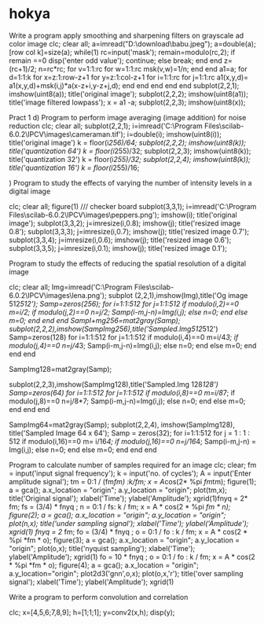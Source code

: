 # hokya
Write a program apply smoothing and sharpening filters on grayscale ad color image 
clc;
clear all;
a=imread("D:\download\babu.jpeg"); 
a=double(a);
[row col k]=size(a); 
while(1)
    rc=input('mask'); 
    remain=modulo(rc,2);
    if remain ==0
        disp('enter odd value'); 
        continue;
    else
        break;
    end
end
z=(rc+1)/2; 
n=rc*rc; 
for v=1:1:rc
    for w=1:1:rc msk(v,w)=1/n;
    end
end
a1=a;
for d=1:1:k
    for x=z:1:row-z+1 
        for y=z:1:col-z+1
            for i=1:1:rc 
                for j=1:1:rc
                    a1(x,y,d)= a1(x,y,d)+msk(i,j)*a(x-z+i,y-z+j,d);
                end
            end
        end
    end
 end
subplot(2,2,1);
imshow(uint8(a)); 
title('original image'); 
subplot(2,2,2); 
imshow(uint8(a1)); 
title('image filtered lowpass'); 
x = a1 -a;
subplot(2,2,3);
imshow(uint8(x));

Pract 1 d) Program to perform image averaging (image addition) for noise reduction
clc; clear all;
subplot(2,2,1);
i=imread('C:\Program Files\scilab-6.0.2\IPCV\images\cameraman.tif'); i=double(i);
imshow(uint8(i)); title('original image') k = floor(i*256)/64;
subplot(2,2,2); imshow(uint8(k)); title('quantization 64') k = floor(i*255)/32;
subplot(2,2,3); imshow(uint8(k)); title('quantization 32') k = floor(i*255)/32;
subplot(2,2,4); imshow(uint8(k)); title('quantization 16') k = floor(i*255)/16;

) Program to study the effects of varying the number of intensity levels in a digital image

clc; clear all; figure(1)
/// checker board
subplot(3,3,1);
i=imread('C:\Program Files\scilab-6.0.2\IPCV\images\peppers.png'); imshow(i);
title('original image'); subplot(3,3,2); j=imresize(i,0.8); imshow(j);
title('resized image 0.8');
subplot(3,3,3); j=imresize(i,0.7); imshow(j);
title('resized image 0.7');
subplot(3,3,4); j=imresize(i,0.6); imshow(j);
title('resized image 0.6');
subplot(3,3,5); j=imresize(i,0.1); imshow(j);
title('resized image 0.1');


Program to study the effects of reducing the spatial resolution of a digital image

clc; clear all;
Img=imread('C:\Program Files\scilab-6.0.2\IPCV\images\lena.png');
 subplot (2,2,1),imshow(Img),title('Og image 512*512'); 
Samp=zeros(256);
for i=1:1:512
 for j=1:1:512
if modulo(i,2)==0 m=i/2;
if modulo(j,2)==0 n=j/2;
Samp(i-m,j-n)=Img(i,j);
 else
n=0;
end
       else
m=0;
end 
end
end 
SampI+mg256=mat2gray(Samp);
subplot(2,2,2),imshow(SampImg256),title('Sampled.Img512*512') Samp=zeros(128)
for i=1:1:512 
for j=1:1:512
if modulo(i,4)==0 m=i/4*3;
if modulo(j,4)==0 n=j/4*3;
Samp(i-m,j-n)=Img(i,j);
 else
n=0;
end
 else
m=0;
end 
end
end

SampImg128=mat2gray(Samp);

 subplot(2,2,3),imshow(SampImg128),title('Sampled.Img 128*128') Samp=zeros(64)
for i=1:1:512 
for j=1:1:512
if modulo(i,8)==0 m=i/8*7;
if modulo(j,8)==0 n=j/8*7;
Samp(i-m,j-n)=Img(i,j);
 else
n=0;
end
 else
m=0;
end
 end
end

SampImg64=mat2gray(Samp);
subplot(2,2,4), imshow(SampImg128), title('Sampled Image 64 x 64');
Samp = zeros(32); for i=1:1:512
for j = 1 : 1 : 512
if modulo(i,16)==0 m= i/16*4;
if modulo(j,16)==0 n=j/16*4;
Samp(i-m,j-n) = Img(i,j);
 else
n=0;
end
 else
m=0;
end 
end
end


Program to calculate number of samples required for an image
clc; clear;
fm = input('input signal frequency');
 k = input('no. of cycles');
A = input('Enter amplitude signal');
 tm = 0:1 / (fm*fm) :k/fm;
x = A*cos(2* %pi *fm*tm); 
figure(1);
a = gca();
a.x_location = "origin"; 
a.y_location = "origin";
 plot(tm,x);
title('Original signal'); 
xlabel('Time'); 
ylabel('Amplitude');
 xgrid(1)fnyq = 2* fm;
fs = (3/4) * fnyq ;
 n = 0:1 / fs: k / fm;
x = A * cos(2 * %pi *fm * n); 
figure(2);
a = gca();
a.x_location = "origin"; 
a.y_location = "origin";
 plot(n,x);
title('under sampling signal'); 
xlabel('Time'); 
ylabel('Amplitude');
xgrid(1)
fnyq = 2* fm;
fo = (3/4) * fnyq ; 
o = 0:1 / fo : k / fm;
x = A * cos(2 * %pi *fm * o); 
figure(3);
a = gca();
a.x_location = "origin"; 
a.y_location = "origin";
 plot(o,x);
title('nyquist sampling');
 xlabel('Time'); 
ylabel('Amplitude'); 
xgrid(1)
fo = 10 * fnyq ;
o = 0:1 / fo : k / fm;
x = A * cos(2 * %pi *fm * o);
 figure(4);
a = gca();
a.x_location = "origin";
 a.y_location="origin"; plot2d3('gnn',o,x);
plot(o,x,'r');
title('over sampling signal');
 xlabel('Time');
ylabel('Amplitude'); 
xgrid(1)


Write a program to perform convolution and correlation

clc;
 x=[4,5,6;7,8,9]; 
h=[1;1;1];
y=conv2(x,h);
disp(y);
